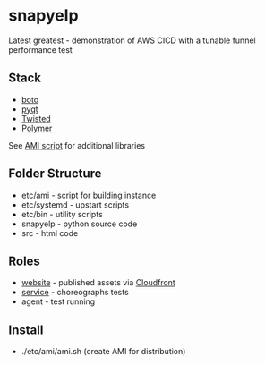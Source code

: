snapyelp
========

Latest greatest - demonstration of AWS CICD with a tunable funnel performance test  

## Stack

* [boto](https://github.com/boto/boto)
* [pyqt](https://riverbankcomputing.com/software/pyqt/intro)
* [Twisted](https://twistedmatrix.com/trac/)
* [Polymer](https://www.polymer-project.org/)

See [AMI script](repo/blob/master/etc/ami.sh) for additional libraries 

## Folder Structure

* etc/ami - script for building instance
* etc/systemd - upstart scripts
* etc/bin - utility scripts
* snapyelp - python source code
* src - html code

## Roles

* [website](http://snapyelp.com) - published assets via [Cloudfront](https://aws.amazon.com/cloudfront/)
* [service](http://service.snapyelp.com) - choreographs tests 
* agent - test running 

## Install

* ./etc/ami/ami.sh (create AMI for distribution)